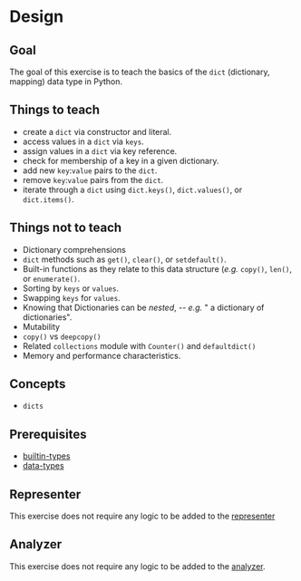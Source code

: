 # Design

## Goal

The goal of this exercise is to teach the basics of the `dict` (dictionary, mapping) data type in Python.

## Things to teach

- create a `dict` via constructor and literal.
- access values in a `dict` via `keys`.
- assign values in a `dict` via key reference.
- check for membership of a key in a given dictionary.
- add new `key`:`value` pairs to the `dict`.
- remove `key`:`value` pairs from the `dict`.
- iterate through a `dict` using `dict.keys()`, `dict.values()`, or `dict.items()`.

## Things not to teach

- Dictionary comprehensions
- `dict` methods such as `get()`, `clear()`, or `setdefault()`.
- Built-in functions as they relate to this data structure (*e.g.* `copy()`, `len()`, or `enumerate()`.
- Sorting by `keys` or `values`.
- Swapping `keys` for `values`.
- Knowing that Dictionaries can be *nested*, *-- e.g.* " a dictionary of dictionaries".
- Mutability
- `copy()` vs `deepcopy()`
- Related `collections` module with `Counter()` and `defaultdict()`
- Memory and performance characteristics.

## Concepts

- `dicts`

## Prerequisites

- [builtin-types][builtin-types]
- [data-types][data-types]

## Representer

This exercise does not require any logic to be added to the [representer][representer]

## Analyzer

This exercise does not require any logic to be added to the [analyzer][analyzer].

[builtin-types]: https://github.com/exercism/v3/tree/master/languages/python/reference/concepts/builtin_types
[data-types]: https://github.com/exercism/v3/blob/master/languages/python/reference/concepts/data_structures.md
[analyzer]: https://github.com/exercism/python-analyzer
[representer]: https://github.com/exercism/python-representer